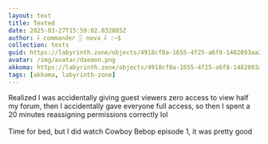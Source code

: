 ```yaml
---
layout: text
title: Texted
date: 2025-03-27T15:59:02.032885Z
author: ⸸ commander ░ nova ⸸ :~$
collection: texts
guid: https://labyrinth.zone/objects/4918cf8a-1655-4f25-a6f8-1482093aa2d4
avatar: /img/avatar/daemon.png
akkoma: https://labyrinth.zone/objects/4918cf8a-1655-4f25-a6f8-1482093aa2d4
tags: [akkoma, labyrinth-zone]
---
```


<p>Realized I was accidentally giving guest viewers zero access to view half my forum, then I accidentally gave everyone full access, so then I spent a 20 minutes reassigning permissions correctly lol<br><br>Time for bed, but I did watch Cowboy Bebop episode 1, it was pretty good</p>